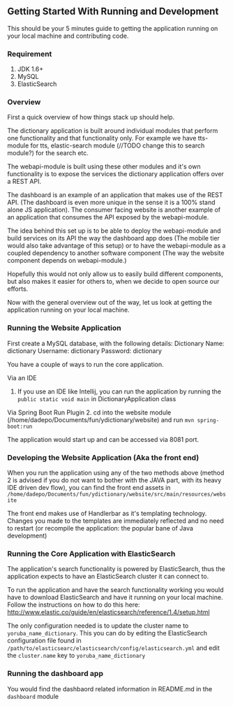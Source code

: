 ## Getting Started With Running and Development

This should be your 5 minutes guide to getting the application running on your local machine and contributing code.

### Requirement
1. JDK 1.6+
2. MySQL
3. ElasticSearch

### Overview

First a quick overview of how things stack up should help.

The dictionary application is built around individual modules that perform one functionality and that
functionality only. For example we have tts-module for tts, elastic-search module (//TODO change this to search module?)
for the search etc.

The webapi-module is built using these other modules and it's own functionality is to expose the services the dictionary
application offers over a REST API.

The dashboard is an example of an application that makes use of the REST API. (The dashboard is even more unique in the
sense it is a 100% stand alone JS application). The consumer facing website is another example of an application that
consumes the API exposed by the webapi-module.

The idea behind this set up is to be able to deploy the webapi-module and build services on its API the way the
dashboard app does (The mobile tier would also take advantage of this setup) or to have the webapi-module as a coupled
dependency to another software component (The way the website component depends on webapi-module.)

Hopefully this would not only allow us to easily build different components, but also makes it easier for others to, when
we decide to open source our efforts.

Now with the general overview out of the way, let us look at getting the application running on your local machine.

### Running the Website Application

First create a MySQL database, with the following details:
Dictionary Name: dictionary
Username: dictionary
Password: dictionary

You have a couple of ways to run the core application.

Via an IDE
1. If you use an IDE like Intellij, you can run the application by running the `public static void main` in DictionaryApplication class

Via Spring Boot Run Plugin
2. cd into the website module (/home/dadepo/Documents/fun/ydictionary/website) and run `mvn spring-boot:run`

The application would start up and can be accessed via 8081 port.


### Developing the Website Application (Aka the front end)

When you run the application using any of the two methods above (method 2 is advised if you do not want to bother with
the JAVA part, with its heavy IDE driven dev flow), you can find the front end assets in
`/home/dadepo/Documents/fun/ydictionary/website/src/main/resources/website`

The front end makes use of Handlerbar as it's templating technology. Changes you made to the templates are immediately
reflected and no need to restart (or recompile the application: the popular bane of Java development)

### Running the Core Application with ElasticSearch

The application's search functionality is powered by ElasticSearch, thus the application expects to have an ElasticSearch
cluster it can connect to.

To run the application and have the search functionality working you would have to download ElasticSearch and have it
running on your local machine. Follow the instructions on how to do this here: http://www.elastic.co/guide/en/elasticsearch/reference/1.4/setup.html

The only configuration needed is to update the cluster name to `yoruba_name_dictionary`. This you can do by editing the
ElasticSearch configuration file found in `/path/to/elasticsearc/elasticsearch/config/elasticsearch.yml` and edit the
`cluster.name` key to `yoruba_name_dictionary`

### Running the dashboard app

You would find the dashbaord related information in README.md in the `dashboard` module



